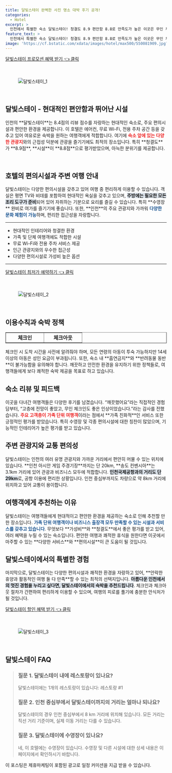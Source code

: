 ```yaml
---
title: 달빛스테이 완벽한 사진 명소 대박 후기 공개!
categories:
  - Hotel
excerpt: >
  인천에서 특별한 숙소 달빛스테이! 청결도 8.9 편안함 8.8로 만족도가 높은 이곳은 무인 체크인과 수영장까지 갖춘 현대적인 호텔입니다. 가족 여행객에게도 인기 만점! 숙박 후기와 함께 지금 바로 확인해보세요!
feature_text: >
  인천에서 특별한 숙소 달빛스테이! 청결도 8.9 편안함 8.8로 만족도가 높은 이곳은 무인 체크인과 수영장까지 갖춘 현대적인 호텔입니다. 가족 여행객에게도 인기 만점! 숙박 후기와 함께 지금 바로 확인해보세요!
image: 'https://cf.bstatic.com/xdata/images/hotel/max500/550081909.jpg?k=88589770f97b8b6b3644baf3ae5a3105f8d81303c4ccf68d7a4162370f1236ca&o=&hp=1'
---
```


<p><a class="modoo-button" href="https://tinyurl.com/2338kxek" rel="nofollow noopener">달빛스테이 프로모션 혜택 받기 👈 클릭</a></p><br/>
<figure class="image"><img alt="달빛스테이_1" src="https://cf.bstatic.com/xdata/images/hotel/max1024x768/514608474.jpg?k=b07930d1de2011840706fc372cfb5920ffce09f114e37daa55f98fea0b771208&amp;o=&amp;hp=1"/></figure><br/>

<h2 data-ke-size="size26" id="달빛스테이_전반적_개요">달빛스테이 - 현대적인 편안함과 뛰어난 시설</h2>
<p data-ke-size="size16">인천의 **달빛스테이**는 8.4점의 리뷰 점수를 자랑하는 현대적인 숙소로, 주요 편의시설과 편안한 환경을 제공합니다. 이 호텔은 에어컨, 무료 Wi-Fi, 전용 주차 공간 등을 갖추고 있어 여유로운 숙박을 원하는 여행객에게 적합합니다. 여기에 <b><span style="color: #ee2323;">숙소 앞에 있는 다양한 관광지</span></b>와의 근접성 덕분에 관광을 즐기기에도 최적의 장소입니다. 특히 **청결도**가 **8.9점**, **시설**이 **8.8점**으로 평가받았으며, 아늑한 분위기를 제공합니다.</p>
<p data-ke-size="size16"> </p>
<h2 data-ke-size="size23" id="호텔_편의시설과_여행안내">호텔의 편의시설과 주변 여행 안내</h2>
<p data-ke-size="size16">달빛스테이는 다양한 편의시설을 갖추고 있어 여행 중 편리하게 이용할 수 있습니다. 객실은 평면 TV와 비데를 포함하여 현대적인 욕실을 갖추고 있으며, <b><span style="background-color: #21538527;">주방에는 필요한 모든 조리 도구가 준비</span></b>되어 있어 자취하는 기분으로 요리를 즐길 수 있습니다. 특히 **수영장** 완비로 여가를 즐기기에 좋습니다. 또한, **인천**의 주요 관광지와 가까워 <b><span style="color: #1a5490;">다양한 문화 체험이 가능</span></b>하며, 편리한 접근성을 자랑합니다.</p>
<hr contenteditable="false" data-ke-style="style5" data-ke-type="horizontalRule"/>
<ul data-ke-list-type="disc" style="list-style-type: disc;">
<li>현대적인 인테리어와 청결한 환경</li>
<li>가족 및 단체 여행객에도 적합한 시설</li>
<li>무료 Wi-Fi와 전용 주차 서비스 제공</li>
<li>인근 관광지와의 우수한 접근성</li>
<li>다양한 편의시설로 가성비 높은 옵션</li>
</ul>
<hr contenteditable="false" data-ke-style="style5" data-ke-type="horizontalRule"/>
<p><a class="modoo-button" href="https://tinyurl.com/2338kxek" rel="nofollow noopener">달빛스테이 최저가 예약하기 👈 클릭</a></p><br/>
<figure class="image"><img alt="달빛스테이_2" src="https://cf.bstatic.com/xdata/images/hotel/max500/550081909.jpg?k=88589770f97b8b6b3644baf3ae5a3105f8d81303c4ccf68d7a4162370f1236ca&amp;o=&amp;hp=1"/></figure><br/>
<h2 data-ke-size="size23" id="이용수칙과_정책">이용수칙과 숙박 정책</h2>
<table border="1" data-ke-align="alignLeft" data-ke-style="style16" style="border-collapse: collapse; width: 100%; height: 34px;">
<tbody>
<tr style="height: 17px;">
<td style="width: 50%; text-align: center; height: 17px;"><b>체크인</b></td>
<td style="width: 50%; text-align: center; height: 17px;"><b>체크아웃</b></td>
</tr>
<tr style="height: 17px;">
<td style="width: 50%; text-align: center; height: 17px;">16:00~21:00</td>
<td style="width: 50%; text-align: center; height: 17px;">00:00~11:00</td>
</tr>
</tbody>
</table>
<p data-ke-size="size16">체크인 시 도착 시간을 사전에 알려줘야 하며, 모든 연령의 아동이 투숙 가능하지만 14세 이상의 아동은 성인 요금이 부과됩니다. 또한, 숙소 내 **흡연금지**와 **반려동물 동반**이 불가능함을 유의해야 합니다. 깨끗하고 안전한 환경을 유지하기 위한 정책들로, 여행객들에게 보다 쾌적한 숙박 제공을 목표로 하고 있습니다.</p>
<h2 data-ke-size="size23" id="숙소_리뷰">숙소 리뷰 및 피드백</h2>
<p data-ke-size="size16">이곳을 다녀간 여행객들은 다양한 후기를 남겼습니다. “깨끗했어요”라는 직접적인 경험담부터, “고층에 전망이 좋았고, 무인 체크인도 좋은 인상이었습니다.”라는 감사를 전했습니다. <b><span style="color: #ee2323;">주요 고객층이 가족 단위 여행객</span></b>이라는 점에서 **가족 친화적**인 서비스 또한 긍정적인 평가를 받았습니다. 특히 수영장 및 각종 편의시설에 대한 칭찬이 많았으며, 기능적인 인테리어가 높은 평가를 받고 있습니다.</p>
<h2 data-ke-size="size26" id="주변_관광지와_교통편">주변 관광지와 교통 편의성</h2>
<p data-ke-size="size16">달빛스테이는 인천의 여러 유명 관광지와 가까운 거리에서 편안히 머물 수 있는 위치에 있습니다. **인천 아시안 게임 주경기장**까지는 단 20km, **송도 컨벤시아**는 3.1km 거리에 있어 관광과 비즈니스 모두에 적합합니다. <b><span style="background-color: #21538527;">인천국제공항과의 거리도 단 29km</span></b>로, 공항 이용에 편리한 상황입니다. 인천 중심부까지도 차량으로 약 8km 거리에 위치하고 있어 교통이 용이합니다.</p>
<h2 data-ke-size="size23" id="추천하는_이유">여행객에게 추천하는 이유</h2>
<p data-ke-size="size16">달빛스테이는 여행객들에게 현대적이고 편안한 환경을 제공하는 숙소로 인해 추천할 만한 장소입니다. <b><span style="color: #1a5490;">가족 단위 여행객이나 비즈니스 출장객 모두 만족할 수 있는 시설과 서비스를 갖추고 있습니다</span></b>. 무엇보다 **가성비**와 **청결도**에서 좋은 평가를 받고 있어, 여러 혜택을 누릴 수 있는 숙소입니다. 편안한 여행과 쾌적한 휴식을 원한다면 이곳에서 마주할 수 있는 **다양한 서비스**와 **편의시설**이 큰 도움이 될 것입니다.</p>
<h2 data-ke-size="size26" id="마무리할_경험">달빛스테이에서의 특별한 경험</h2>
<p data-ke-size="size16">마지막으로, 달빛스테이는 다양한 편의시설과 쾌적한 환경을 자랑하고 있어, **안락한 휴양과 활동적인 여행 둘 다 만족**할 수 있는 최적의 선택지입니다. <b><span style="background-color: #21538527;">아름다운 인천에서의 멋진 경험을 누리고 싶다면, 달빛스테이에서의 숙박을 추천드립니다</span></b>. 체크인과 체크아웃 절차가 간편하여 편리하게 이용할 수 있으며, 여행의 피로를 풀기에 충분한 안식처가 될 것입니다.</p>

<p><a class="modoo-button" href="https://tinyurl.com/2338kxek" rel="nofollow noopener">달빛스테이 할인 혜택 받기 👈 클릭</a></p><br>

<figure class="image"><img src="https://cf.bstatic.com/xdata/images/hotel/max500/550082804.jpg?k=448102a59044fa39a9e92f71bb624e6ad8d65806e311275d00346ecea0bef95f&o=&hp=1" alt="달빛스테이_3"></figure><br>
<h2 id="달빛스테이_FAQ">달빛스테이 FAQ</h2>
<div itemscope="" itemtype="https://schema.org/FAQPage"> 
<blockquote> 
<div itemscope="" itemprop="mainEntity" itemtype="https://schema.org/Question"> 
<h3 id="질문_1" itemprop="name">질문 1. 달빛스테이 내에 레스토랑이 있나요?</h3> 
<div itemscope="" itemprop="acceptedAnswer" itemtype="https://schema.org/Answer"> 
<span itemprop="text"> 
<p>달빛스테이에는 1개의 레스토랑이 있습니다: 레스토랑 #1</p> 
</span> 
</div> 
</div> 
<div itemscope="" itemprop="mainEntity" itemtype="https://schema.org/Question"> 
<h3 id="질문_2" itemprop="name">질문 2. 인천 중심부에서 달빛스테이까지의 거리는 얼마나 되나요?</h3> 
<div itemscope="" itemprop="acceptedAnswer" itemtype="https://schema.org/Answer"> 
<span itemprop="text"> 
<p>달빛스테이의 경우 인천 중심부에서 8 km 거리에 위치해 있습니다. 모든 거리는 직선 거리 기준이며, 실제 이동 거리는 다를 수 있습니다.</p> 
</span> 
</div> 
</div> 
<div itemscope="" itemprop="mainEntity" itemtype="https://schema.org/Question"> 
<h3 id="질문_3" itemprop="name">질문 3. 달빛스테이에 수영장이 있나요?</h3> 
<div itemscope="" itemprop="acceptedAnswer" itemtype="https://schema.org/Answer"> 
<span itemprop="text"> 
<p>네, 이 호텔에는 수영장이 있습니다. 수영장 및 다른 시설에 대한 상세 내용은 이 페이지에서 확인하시기 바랍니다.</p> 
</span> 
</div> 
</div> 
</blockquote> 
</div><p>이 포스팅은 제휴마케팅이 포함된 광고로 일정 커미션을 지급 받을 수 있습니다.</p>

